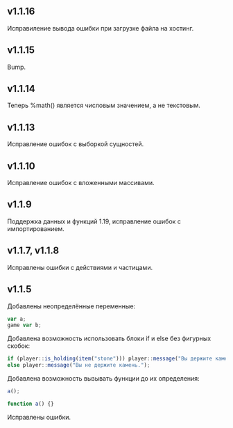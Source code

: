 ## v1.1.16

Исправиление вывода ошибки при загрузке файла на хостинг.

## v1.1.15

Bump.

## v1.1.14

Теперь %math() является числовым значением, а не текстовым.

## v1.1.13

Исправление ошибок с выборкой сущностей.

## v1.1.10

Исправление ошибок с вложенными массивами.

## v1.1.9

Поддержка данных и функций 1.19, исправление ошибок с импортированием.

## v1.1.7, v1.1.8

Исправлены ошибки с действиями и частицами.

## v1.1.5

Добавлены неопределённые переменные:

```ts
var a;
game var b;
```

Добавлена возможность использовать блоки if и else без фигурных скобок:

```ts
if (player::is_holding(item("stone"))) player::message("Вы держите камень!")
else player::message("Вы не держите камень.");
```

Добавлена возможность вызывать функции до их определения:

```ts
a();

function a() {}
```

Исправлены ошибки.
